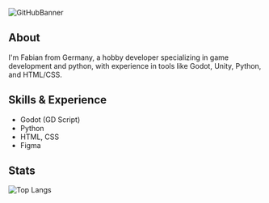 ![GitHubBanner](https://github.com/user-attachments/assets/64a88b47-a51f-4b66-960d-227042f60183)

## About
I'm Fabian from Germany, a hobby developer specializing in game development and python, with experience in tools like Godot, Unity, Python, and HTML/CSS.

## Skills & Experience
* Godot (GD Script)
* Python
* HTML, CSS
* Figma

## Stats
![Top Langs](https://github-readme-stats.vercel.app/api/top-langs/?username=FabiDev08&theme=graywhite&border_radius=0)
